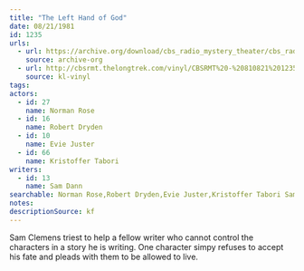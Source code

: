 ```yaml
---
title: "The Left Hand of God"
date: 08/21/1981
id: 1235
urls: 
  - url: https://archive.org/download/cbs_radio_mystery_theater/cbs_radio_mystery_theater-1201-1250.zip/cbs_radio_mystery_theater-1201-1250%2Fcbsrmt_1235_the_left_hand_of_god.mp3
    source: archive-org
  - url: http://cbsrmt.thelongtrek.com/vinyl/CBSRMT%20-%20810821%201235%20The%20Left%20Hand%20Of%20God_afrts.mp3
    source: kl-vinyl
tags: 
actors:  
  - id: 27
    name: Norman Rose  
  - id: 16
    name: Robert Dryden  
  - id: 10
    name: Evie Juster  
  - id: 66
    name: Kristoffer Tabori
writers:  
  - id: 13
    name: Sam Dann
searchable: Norman Rose,Robert Dryden,Evie Juster,Kristoffer Tabori Sam Dann
notes: 
descriptionSource: kf
---
```

Sam Clemens triest to help a fellow writer who cannot control the characters in a story he is writing. One character simpy refuses to accept his fate and pleads with them to be allowed to live.